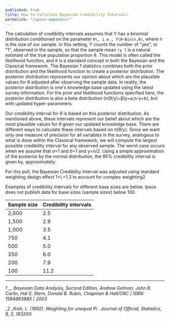 ```yaml
---
published: true
title: How to Calculate Bayesian Credibility Intervals
permalink: "/ipsos-appendix/"
---
```


The calculation of credibility intervals assumes that Y has a binomial distribution conditioned on the parameter ```θ\, i.e., Y|θ~Bin(n,θ)```, where n is the size of our sample. In this setting, Y counts the number of "yes", or "1", observed in the sample, so that the sample mean ```(y ̅)``` is a natural estimate of the true population proportion θ. This model is often called the likelihood function, and it is a standard concept in both the Bayesian and the Classical framework. The Bayesian 1 statistics combines both the prior distribution and the likelihood function to create a posterior distribution. The posterior distribution represents our opinion about which are the plausible values for θ adjusted after observing the sample data. In reality, the posterior distribution is one's knowledge base updated using the latest survey information. For the prior and likelihood functions specified here, the posterior distribution is also a beta distribution (π(θ/y)~β(y+a,n-y+b), but with updated hyper-parameters.

Our credibility interval for _θ_ is based on this posterior distribution. As mentioned above, these intervals represent our belief about which are the most plausible values for _θ_ given our updated knowledge base. There are different ways to calculate these intervals based on π(θ/y). Since we want only one measure of precision for all variables in the survey, analogous to what is done within the Classical framework, we will compute the largest possible credibility interval for any observed sample. The worst case occurs when we assume that _a_=1 and _b_=1 and y=_n/2_. Using a simple approximation of the posterior by the normal distribution, the 95% credibility interval is given by, approximately:

For this poll, the Bayesian Credibility Interval was adjusted using standard weighting design effect 1+L=1.3 to account for complex weighting2

Examples of credibility intervals for different base sizes are below. Ipsos does not publish data for base sizes (sample sizes) below 100.

| **Sample size** | **Credibility intervals** |
| --- | --- |
| 2,000 | 2.5 |
| 1,500 | 2.9 |
| 1,000 | 3.5 |
| 750 | 4.1 |
| 500 | 5.0 |
| 350 | 6.0 |
| 200 | 7.9 |
| 100 | 11.2 |

---

_1 __ Bayesian Data Analysis, Second Edition, Andrew Gelman, John B. Carlin, Hal S. Stern, Donald B. Rubin, Chapman & Hall/CRC | ISBN: 158488388X | 2003_

_2 __Kish, L. (1992). Weighting for unequal Pi . Journal of Official, Statistics, 8, 2, 183200._
